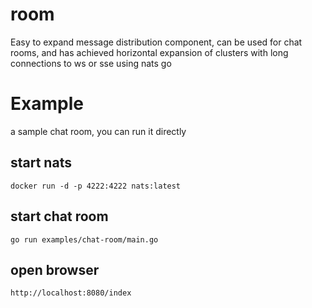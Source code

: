 # room
Easy to expand message distribution component, can be used for chat rooms, and has achieved horizontal expansion of clusters with long connections to ws or sse using nats go

# Example
a sample chat room, you can run it directly

## start nats
```shell
docker run -d -p 4222:4222 nats:latest
```

## start chat room
```shell
go run examples/chat-room/main.go
```

## open browser
```shell
http://localhost:8080/index
```